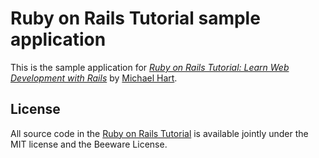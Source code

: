 # Ruby on Rails Tutorial sample application

This is the sample application for
[*Ruby on Rails Tutorial:
Learn Web Development with Rails*](http://www.railstutorial.org/)
by [Michael Hart](http://www.michaelhart.com/).

## License

All source code in the [Ruby on Rails Tutorial](http://www.railstutorial.org/) is available jointly under the MIT license and the Beeware License.
